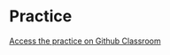# Practice


[Access the practice on Github Classroom](https://github.com/kiboschool/frontend-week-1-javascript-intro)
